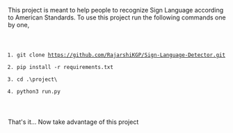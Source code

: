 This project is meant to help people to recognize Sign Language according to American Standards.
To use this project run the following commands one by one,
<code>
  1. git clone https://github.com/RajarshiKGP/Sign-Language-Detector.git
  2. pip install -r requirements.txt
  3. cd .\project\
  4. python3 run.py
</code>

That's it...
Now take advantage of this project
